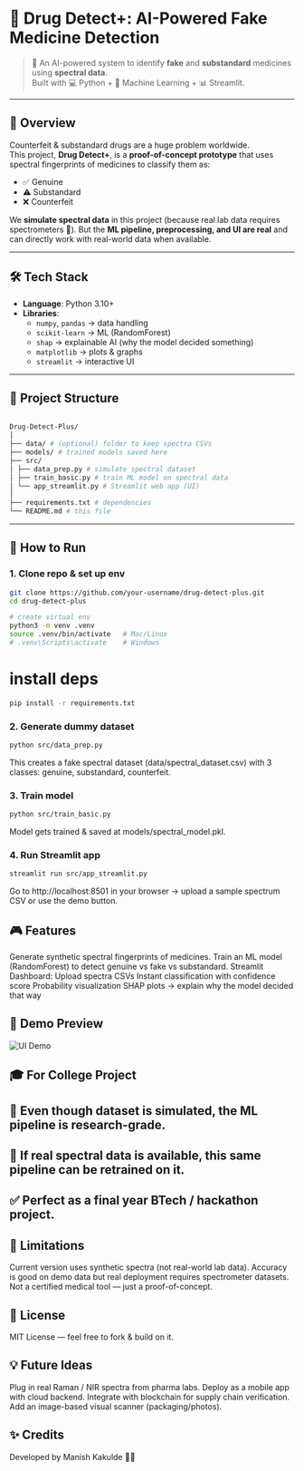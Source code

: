 # 💊 Drug Detect+: AI-Powered Fake Medicine Detection

> 🚀 An AI-powered system to identify **fake** and **substandard** medicines using **spectral data**.  
> Built with 💻 Python + 🤖 Machine Learning + 📊 Streamlit.  

---

## 🌟 Overview
Counterfeit & substandard drugs are a huge problem worldwide.  
This project, **Drug Detect+**, is a **proof-of-concept prototype** that uses spectral fingerprints of medicines to classify them as:

- ✅ Genuine  
- ⚠️ Substandard  
- ❌ Counterfeit  

We **simulate spectral data** in this project (because real lab data requires spectrometers 🧪). But the **ML pipeline, preprocessing, and UI are real** and can directly work with real-world data when available.

---

## 🛠️ Tech Stack
- **Language**: Python 3.10+  
- **Libraries**:  
  - `numpy`, `pandas` → data handling  
  - `scikit-learn` → ML (RandomForest)  
  - `shap` → explainable AI (why the model decided something)  
  - `matplotlib` → plots & graphs  
  - `streamlit` → interactive UI  

---

## 📂 Project Structure
```bash

Drug-Detect-Plus/
│
├── data/ # (optional) folder to keep spectra CSVs
├── models/ # trained models saved here
├── src/
│ ├── data_prep.py # simulate spectral dataset
│ ├── train_basic.py # train ML model on spectral data
│ └── app_streamlit.py # Streamlit web app (UI)
│
├── requirements.txt # dependencies
└── README.md # this file
```

---

## 🚀 How to Run
### 1. Clone repo & set up env
```bash
git clone https://github.com/your-username/drug-detect-plus.git
cd drug-detect-plus

# create virtual env
python3 -m venv .venv
source .venv/bin/activate   # Mac/Linux
# .venv\Scripts\activate    # Windows

```

# install deps
```bash
pip install -r requirements.txt
```

### 2. Generate dummy dataset
```bash
python src/data_prep.py
```

This creates a fake spectral dataset (data/spectral_dataset.csv) with 3 classes: genuine, substandard, counterfeit.

### 3. Train model
```bash
python src/train_basic.py
```

Model gets trained & saved at models/spectral_model.pkl.

### 4. Run Streamlit app
```bash
streamlit run src/app_streamlit.py
```

Go to http://localhost:8501 in your browser → upload a sample spectrum CSV or use the demo button.

## 🎮 Features
Generate synthetic spectral fingerprints of medicines.
Train an ML model (RandomForest) to detect genuine vs fake vs substandard.
Streamlit Dashboard:
Upload spectra CSVs
Instant classification with confidence score
Probability visualization
SHAP plots → explain why the model decided that way

## 📸 Demo Preview
![UI Demo](assets/ui_demo.png)

## 🎓 For College Project

## 🔬 Even though dataset is simulated, the ML pipeline is research-grade.

## 🧪 If real spectral data is available, this same pipeline can be retrained on it.

## ✅ Perfect as a final year BTech / hackathon project.

## 📌 Limitations
Current version uses synthetic spectra (not real-world lab data).
Accuracy is good on demo data but real deployment requires spectrometer datasets.
Not a certified medical tool — just a proof-of-concept.

## 📜 License
MIT License — feel free to fork & build on it.

## 💡 Future Ideas
Plug in real Raman / NIR spectra from pharma labs.
Deploy as a mobile app with cloud backend.
Integrate with blockchain for supply chain verification.
Add an image-based visual scanner (packaging/photos).

## ✨ Credits
Developed by Manish Kakulde 🧑‍💻
